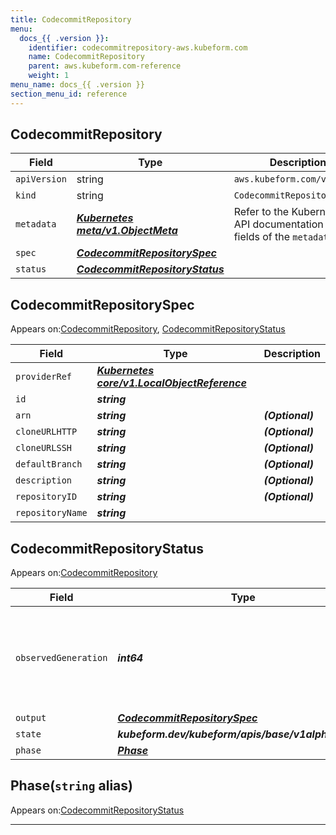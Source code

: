 ```yaml
---
title: CodecommitRepository
menu:
  docs_{{ .version }}:
    identifier: codecommitrepository-aws.kubeform.com
    name: CodecommitRepository
    parent: aws.kubeform.com-reference
    weight: 1
menu_name: docs_{{ .version }}
section_menu_id: reference
---
```


## CodecommitRepository
| Field | Type | Description |
| ------ | ----- | ----------- |
| `apiVersion` | string | `aws.kubeform.com/v1alpha1` |
|    `kind` | string | `CodecommitRepository` |
| `metadata` | ***[Kubernetes meta/v1.ObjectMeta](https://kubernetes.io/docs/reference/generated/kubernetes-api/v1.13/#objectmeta-v1-meta)***|Refer to the Kubernetes API documentation for the fields of the `metadata` field.|
| `spec` | ***[CodecommitRepositorySpec](#codecommitrepositoryspec)***||
| `status` | ***[CodecommitRepositoryStatus](#codecommitrepositorystatus)***||
## CodecommitRepositorySpec

Appears on:[CodecommitRepository](#codecommitrepository), [CodecommitRepositoryStatus](#codecommitrepositorystatus)

| Field | Type | Description |
| ------ | ----- | ----------- |
| `providerRef` | ***[Kubernetes core/v1.LocalObjectReference](https://kubernetes.io/docs/reference/generated/kubernetes-api/v1.13/#localobjectreference-v1-core)***||
| `id` | ***string***||
| `arn` | ***string***| ***(Optional)*** |
| `cloneURLHTTP` | ***string***| ***(Optional)*** |
| `cloneURLSSH` | ***string***| ***(Optional)*** |
| `defaultBranch` | ***string***| ***(Optional)*** |
| `description` | ***string***| ***(Optional)*** |
| `repositoryID` | ***string***| ***(Optional)*** |
| `repositoryName` | ***string***||
## CodecommitRepositoryStatus

Appears on:[CodecommitRepository](#codecommitrepository)

| Field | Type | Description |
| ------ | ----- | ----------- |
| `observedGeneration` | ***int64***| ***(Optional)*** Resource generation, which is updated on mutation by the API Server.|
| `output` | ***[CodecommitRepositorySpec](#codecommitrepositoryspec)***| ***(Optional)*** |
| `state` | ***kubeform.dev/kubeform/apis/base/v1alpha1.State***| ***(Optional)*** |
| `phase` | ***[Phase](#phase)***| ***(Optional)*** |
## Phase(`string` alias)

Appears on:[CodecommitRepositoryStatus](#codecommitrepositorystatus)

---

